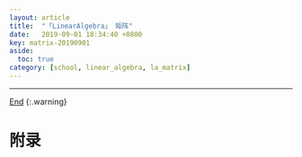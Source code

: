 ```yaml
---
layout: article
title:  "「LinearAlgebra」 矩阵"
date:   2019-09-01 18:34:40 +0800
key: matrix-20190901
aside:
  toc: true
category: [school, linear_algebra, la_matrix]
---
```

<span id='head'></span>

<!--more-->


-------------------  
[End](#head)
{:.warning}  


# 附录
